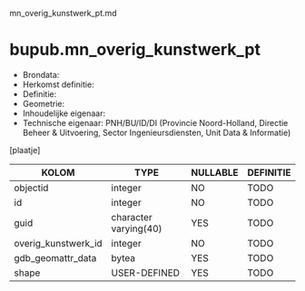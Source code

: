 mn_overig_kunstwerk_pt.md

# bupub.mn_overig_kunstwerk_pt


* Brondata: 
* Herkomst definitie: 
* Definitie: 
* Geometrie: 
* Inhoudelijke eigenaar: 
* Technische eigenaar: PNH/BU/ID/DI (Provincie Noord-Holland, Directie Beheer & Uitvoering, Sector Ingenieursdiensten, Unit Data & Informatie)

[plaatje]


|KOLOM                            |TYPE                       |NULLABLE|DEFINITIE|
|------                           |----                       |-----   |-----    |
|objectid                         |integer                    |NO      |TODO|
|id                               |integer                    |NO      |TODO|
|guid                             |character varying(40)      |YES     |TODO|
|overig_kunstwerk_id              |integer                    |NO      |TODO|
|gdb_geomattr_data                |bytea                      |YES     |TODO|
|shape                            |USER-DEFINED               |YES     |TODO|
